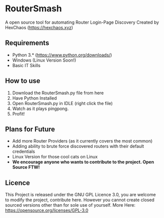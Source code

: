 # RouterSmash
A open source tool for automating Router Login-Page Discovery
Created by HexChaos (https://hexchaos.xyz)

## Requirements

 * Python 3.* (https://www.python.org/downloads/)
 * Windows (Linux Version Soon!)
 * Basic IT Skills
 
## How to use

 1. Download the RouterSmash.py file from here
 2. Have Python Installed
 3. Open RouterSmash.py in IDLE (right click the file)
 4. Watch as it plays pingpong.
 5. Profit!

## Plans for Future

 * Add more Router Providers (as it currently covers the most common)
 * Adding ability to brute force discovered routers with their default credentials
 * Linux Version for those cool cats on Linux
 * **We encourage anyone who wants to contribute to the project. Open Source FTW!**
## Licence

This Project is released under the GNU GPL Licence 3.0, you are welcome to modify the project, contribute here. However you cannot create closed sourced versions other than for sole use of yourself.
More Here: https://opensource.org/licenses/GPL-3.0
